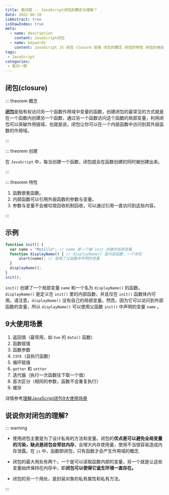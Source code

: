 ```yaml
---
title: 面试题 -- JavaScript闭包的概念与理解？
date: 2022-06-10
isAbstract: true
isShowIndex: true
meta:
  - name: description
    content: JavaScript闭包
  - name: keywords
    content: JavaScript JS 闭包 closure 前端 闭包的概念 闭包的特性 闭包的用处
tags:
 - JavaScript
categories:
 - 每日一题
---
```


## **闭包(closure)**

<!-- more -->

::: theorem 概念

  [**闭包**](https://developer.mozilla.org/zh-CN/docs/Web/JavaScript/Closures)是指有权访问另一个函数作用域中变量的函数，创建闭包的最常见的方式就是在一个函数内创建另一个函数，通过另一个函数访问这个函数的局部变量，利用闭包可以突破作用链域，也就是说，闭包让你可以在一个内层函数中访问到其外层函数的作用域。

:::

::: theorem 创建

  在 `JavaScript` 中，每当创建一个函数，闭包就会在函数创建的同时被创建出来。
  
:::

::: theorem 特性

  1. 函数嵌套函数。
  2. 内部函数可以引用外层函数的参数与变量。
  3. 参数与变量不会被垃圾回收机制回收，可以通过引用一直访问到这些内容。

:::

## 示例

```js
function init() {
  var name = "Mozilla"; // name 是一个被 init 创建的局部变量
  function displayName() { // displayName() 是内部函数，一个闭包
      alert(name); // 使用了父函数中声明的变量
  }
  displayName();
}
init();

```

  `init()` 创建了一个局部变量 `name` 和一个名为 `displayName()` 的函数。`displayName()` 是定义在 `init()` 里的内部函数，并且仅在 `init()` 函数体内可用。请注意，`displayName()` 没有自己的局部变量。然而，因为它可以访问到外部函数的变量，所以 `displayName()` 可以使用父函数 `init()` 中声明的变量 `name` 。

## 9大使用场景
1. 返回值（最常用，如 `Vue` 的 `data()` 函数）
2. 函数赋值
3. 函数参数
4. `IIFE`（自执行函数）
5. 循环赋值
6. `getter` 和 `setter`
7. 迭代器（执行一次函数往下取一个值）
8. 首次区分（相同的参数，函数不会重复执行）
9. 缓存

详情参考[理解JavaScript闭包9大使用场景](https://www.fly63.com/article/detial/9974?type=2)

## 说说你对闭包的理解?

::: warning

- 使用闭包主要是为了设计私有的方法和变量。闭包的**优点是可以避免全局变量的污染，缺点是闭包会常驻内存**，会增大内存使用量，使用不当很容易造成内存泄露。在 `js` 中，函数即闭包，只有函数才会产生作用域的概念.

- 闭包的最大用处有两个，一个是可以读取函数内部的变量，另一个就是让这些变量始终保持在内存中，即**闭包可以使得它诞生环境一直存在。**

- 闭包的另一个用处，是封装对象的私有属性和私有方法。

:::